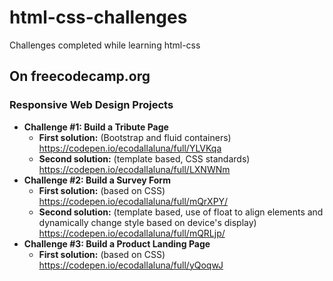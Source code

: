 # html-css-challenges
Challenges completed while learning html-css

## On freecodecamp.org

### Responsive Web Design Projects
- **Challenge #1: Build a Tribute Page**
  - **First solution:** (Bootstrap and fluid containers) https://codepen.io/ecodallaluna/full/YLVKqa
  - **Second solution:** (template based, CSS standards) https://codepen.io/ecodallaluna/full/LXNWNm
- **Challenge #2: Build a Survey Form**
  - **First solution:** (based on CSS) https://codepen.io/ecodallaluna/full/mQrXPY/
  - **Second solution:** (template based, use of float to align elements and dynamically change style based on device's display) https://codepen.io/ecodallaluna/full/mQRLjp/
- **Challenge #3: Build a Product Landing Page**
  - **First solution:** (based on CSS) https://codepen.io/ecodallaluna/full/yQoqwJ
